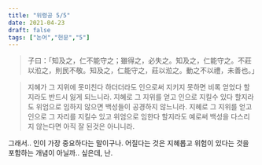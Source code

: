 ```yaml
---
title: "위령공 5/5"
date: 2021-04-23
draft: false
tags: ["논어","헌문","5"]
---
```


> 子曰：「知及之，仁不能守之；雖得之，必失之。知及之，仁能守之。不莊以涖之，則民不敬。知及之，仁能守之，莊以涖之。動之不以禮，未善也。」

> 지혜가 그 지위에 못미친다 하더더라도 인으로써 지키지 못하면 비록 얻었다 할지라도 반드시 잃게 되느니라. 지혜로 그 지위를 얻고 인으로 지킬수 있다 할지라도 위엄으로 임하지 않으면 백성들이 공경하지 않느니라. 지혜로 그 지위를 얻고 인으로 그 자리를 지킬수 있고 위엄으로 임한다 할지라도 예로써 백성을 다스리지 않는다면 아직 잘 된것은 아니니라.

그래서.. 인이 가장 중요하다는 말이구나. 어질다는 것은 지혜롭고 위험이 있다는 것을 포함하는 개념이 아닐까.. 싶은데, 난.
